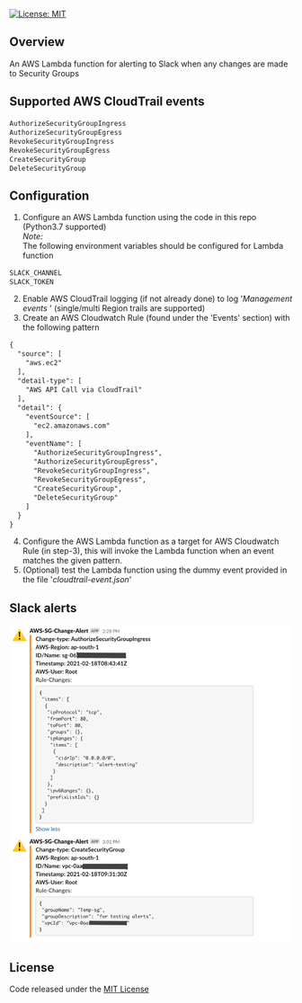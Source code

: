 [![License: MIT](https://img.shields.io/badge/License-MIT-blue.svg)](https://opensource.org/licenses/MIT)

## Overview
An AWS Lambda function for alerting to Slack when any changes are made to Security Groups

## Supported AWS CloudTrail events
```
AuthorizeSecurityGroupIngress
AuthorizeSecurityGroupEgress
RevokeSecurityGroupIngress
RevokeSecurityGroupEgress
CreateSecurityGroup
DeleteSecurityGroup
```

## Configuration
1. Configure an AWS Lambda function using the code in this repo (Python3.7 supported)\
*Note:*\
The following environment variables should be configured for Lambda function
```
SLACK_CHANNEL
SLACK_TOKEN
```
2. Enable AWS CloudTrail logging (if not already done) to log '*Management events*
' (single/multi Region trails are supported)
3. Create an AWS Cloudwatch Rule (found under the 'Events' section) with the following pattern
```
{
  "source": [
    "aws.ec2"
  ],
  "detail-type": [
    "AWS API Call via CloudTrail"
  ],
  "detail": {
    "eventSource": [
      "ec2.amazonaws.com"
    ],
    "eventName": [
      "AuthorizeSecurityGroupIngress",
      "AuthorizeSecurityGroupEgress",
      "RevokeSecurityGroupIngress",
      "RevokeSecurityGroupEgress",
      "CreateSecurityGroup",
      "DeleteSecurityGroup"
    ]
  }
}
```
4. Configure the AWS Lambda function as a target for AWS Cloudwatch Rule (in step-3), this will invoke the Lambda function when an event matches the given pattern.
5. (Optional) test the Lambda function using the dummy event provided in the file '*cloudtrail-event.json*'

## Slack alerts
<img src="img/slack-alerts.png" width="650">

## License
Code released under the [MIT License](https://opensource.org/licenses/MIT)